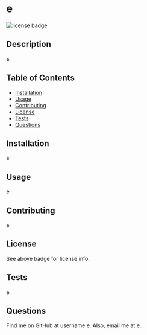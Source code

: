 
  # e











  
  
  ![license badge](https://img.shields.io/badge/license-MIT-green)
  
  ## Description

  e


  ## Table of Contents

  * [Installation](#installation)
  * [Usage](#usage)
  * [Contributing](#contributing)
  * [License](#license)
  * [Tests](#tests)
  * [Questions](#questions)


  ## Installation

  e


  ## Usage

  e


  ## Contributing

  e


  
  ## License

  See above badge for license info.


  
  ## Tests

  e


  ## Questions

  Find me on GitHub at username e.
  Also, email me at e.
  